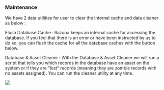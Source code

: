 ### Maintenance

We have 2 data utilities for user to clear the internal cache and data cleaner as below :

Flush Database Cache :
Razuna keeps an internal cache for accessing the database. If you feel that there is an error or have been instructed by us to do so, you can flush the cache for all the database caches with the button below.

Database & Asset Cleaner :
With the Database & Asset Cleaner we will run a script that tells you which records in the database have an asset on the system or if they are "lost" records (meaning they are zombie records with no assets assigned). You can run the cleaner utility at any time.

![](http://demo.padma.razuna.org/index.cfm?fa=c.serve_file&type=img&file_id=EE4C6F15B35C475EB1109229B4E86FE1&v=o)